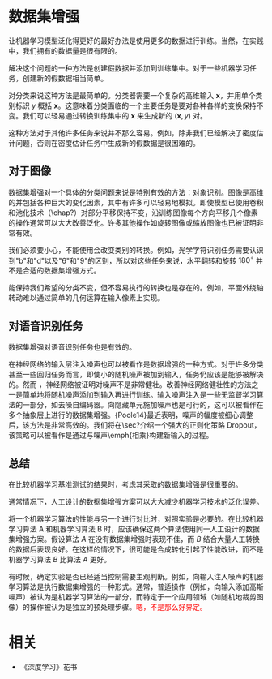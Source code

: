 

# 数据集增强

让机器学习模型泛化得更好的最好办法是使用更多的数据进行训练。当然，在实践中，我们拥有的数据量是很有限的。


解决这个问题的一种方法是创建假数据并添加到训练集中。对于一些机器学习任务，创建新的假数据相当简单。

对分类来说这种方法是最简单的。分类器需要一个复杂的高维输入 $\boldsymbol x$，并用单个类别标识 $y$ 概括 $\boldsymbol x$。这意味着分类面临的一个主要任务是要对各种各样的变换保持不变。我们可以轻易通过转换训练集中的 $\boldsymbol x$ 来生成新的 $(\boldsymbol x, y)$ 对。

这种方法对于其他许多任务来说并不那么容易。例如，除非我们已经解决了密度估计问题，否则在密度估计任务中生成新的假数据是很困难的。

## 对于图像

数据集增强对一个具体的分类问题来说是特别有效的方法：对象识别。图像是高维的并包括各种巨大的变化因素，其中有许多可以轻易地模拟。即使模型已使用卷积和池化技术（\chap?）对部分平移保持不变，沿训练图像每个方向平移几个像素的操作通常可以大大改善泛化。许多其他操作如旋转图像或缩放图像也已被证明非常有效。

我们必须要小心，不能使用会改变类别的转换。例如，光学字符识别任务需要认识到"b"和"d"以及"6"和"9"的区别，所以对这些任务来说，水平翻转和旋转 $180^{\circ}$ 并不是合适的数据集增强方式。


能保持我们希望的分类不变，但不容易执行的转换也是存在的。例如，平面外绕轴转动难以通过简单的几何运算在输入像素上实现。

## 对语音识别任务

数据集增强对语音识别任务也是有效的。

在神经网络的输入层注入噪声也可以被看作是数据增强的一种方式。对于许多分类甚至一些回归任务而言，即使小的随机噪声被加到输入，任务仍应该是能够被解决的。然而 ，神经网络被证明对噪声不是非常健壮。改善神经网络健壮性的方法之一是简单地将随机噪声添加到输入再进行训练。输入噪声注入是一些无监督学习算法的一部分，如去噪自编码器。向隐藏单元施加噪声也是可行的，这可以被看作在多个抽象层上进行的数据集增强。{Poole14}最近表明，噪声的幅度被细心调整后，该方法是非常高效的。我们将在\sec?介绍一个强大的正则化策略 Dropout，该策略可以被看作是通过与噪声\emph{相乘}构建新输入的过程。

## 总结

在比较机器学习基准测试的结果时，考虑其采取的数据集增强是很重要的。

通常情况下，人工设计的数据集增强方案可以大大减少机器学习技术的泛化误差。

将一个机器学习算法的性能与另一个进行对比时，对照实验是必要的。在比较机器学习算法 A 和机器学习算法 B 时，应该确保这两个算法使用同一人工设计的数据集增强方案。假设算法 $A$ 在没有数据集增强时表现不佳，而 $B$ 结合大量人工转换的数据后表现良好。在这样的情况下，很可能是合成转化引起了性能改进，而不是机器学习算法 $B$ 比算法 $A$ 更好。

有时候，确定实验是否已经适当控制需要主观判断。例如，向输入注入噪声的机器学习算法是执行数据集增强的一种形式。通常，普适操作（例如，向输入添加高斯噪声）被认为是机器学习算法的一部分，而特定于一个应用领域（如随机地裁剪图像）的操作被认为是独立的预处理步骤。<span style="color:red;">嗯，不是那么好界定。</span>


# 相关

- 《深度学习》花书
